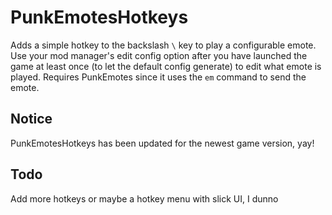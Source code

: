 # PunkEmotesHotkeys

Adds a simple hotkey to the backslash `\` key to play a configurable emote. Use your mod manager's edit config option after you have launched the game at least once (to let the default config generate) to edit what emote is played. Requires PunkEmotes since it uses the `em` command to send the emote.

## Notice

PunkEmotesHotkeys has been updated for the newest game version, yay!

## Todo

Add more hotkeys or maybe a hotkey menu with slick UI, I dunno
